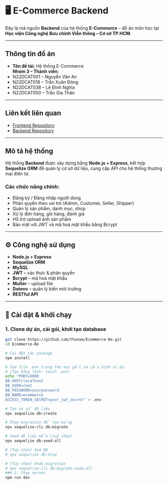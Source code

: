 # 🖥️ E-Commerce Backend

Đây là mã nguồn **Backend** của hệ thống **E-Commerce** – đồ án môn học tại **Học viện Công nghệ Bưu chính Viễn thông – Cơ sở TP.HCM**.

---

## Thông tin đồ án

- **Tên đề tài:** Hệ thống E-Commerce  
**Nhóm 3 – Thành viên:**
- N22DCAT001 – Nguyễn Văn An  
- N22DCAT018 – Trần Xuân Đông  
- N22DCAT038 – Lê Đình Nghĩa  
- N22DCAT050 – Trần Gia Thân  

---

## Liên kết liên quan

- [Frontend Repository](https://github.com/thunww/Ecommerce-Fe)  
- [Backend Repository](https://github.com/thunww/Ecommerce-Be)

---

## Mô tả hệ thống

Hệ thống **Backend** được xây dựng bằng **Node.js + Express**, kết hợp **Sequelize ORM** để quản lý cơ sở dữ liệu, cung cấp API cho hệ thống thương mại điện tử.

### Các chức năng chính:

- Đăng ký / Đăng nhập người dùng  
- Phân quyền theo vai trò (Admin, Customer, Seller, Shipper)  
- Quản lý sản phẩm, danh mục, shop  
- Xử lý đơn hàng, giỏ hàng, đánh giá  
- Hỗ trợ upload ảnh sản phẩm  
- Bảo mật với JWT và mã hoá mật khẩu bằng Bcrypt  

---

## ⚙️ Công nghệ sử dụng

- **Node.js + Express**
- **Sequelize ORM**
- **MySQL**
- **JWT** – xác thực & phân quyền
- **Bcrypt** – mã hoá mật khẩu
- **Multer** – upload file
- **Dotenv** – quản lý biến môi trường
- **RESTful API**

---

## 🚀 Cài đặt & khởi chạy

### 1. Clone dự án, cài gói, khởi tạo database
```bash
git clone https://github.com/thunww/Ecommerce-Be.git
cd Ecommerce-Be

# Cài đặt các package
npm install

# Tạo file .env trong thư mục gốc và cấu hình ví dụ:
# (Tạo bằng lệnh: touch .env)
echo "PORT=5000
DB_HOST=localhost
DB_USER=root
DB_PASSWORD=yourpassword
DB_NAME=ecommerce
ACCESS_TOKEN_SECRET=your_jwt_secret" > .env

# Tạo cơ sở dữ liệu
npx sequelize db:create

# Chạy migration để tạo bảng
npx sequelize-cli db:migrate

# Seed dữ liệu mẫu (tuỳ chọn)
npx sequelize db:seed:all

# (Tuỳ chọn) Xoá DB
# npx sequelize db:drop

# (Tuỳ chọn) Undo migration
# npx sequelize-cli db:migrate:undo:all
### 2. Chạy server
npm run dev

